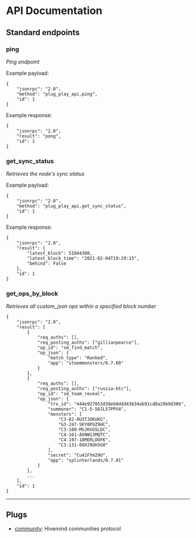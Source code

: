 # API Documentation

## Standard endpoints

### ping

*Ping endpoint*

Example payload:

```
{
    "jsonrpc": "2.0",
    "method": "plug_play_api.ping",
    "id": 1
}
```

Example response:

```
{
    "jsonrpc": "2.0",
    "result": "pong",
    "id": 1
}
```

### get_sync_status

*Retrieves the node's sync status*

Example payload:

```
{
    "jsonrpc": "2.0",
    "method": "plug_play_api.get_sync_status",
    "id": 1
}
```

Example response:

```
{
    "jsonrpc": "2.0",
    "result": {
        "latest_block": 51044300,
        "latest_block_time": "2021-02-04T19:29:15",
        "behind": False
    },
    "id": 1
}
```

### get_ops_by_block

*Retrieves all custom_json ops within a specified block number*

```
{
    "jsonrpc": "2.0",
    "result": [
        {
            "req_auths": [],
            "req_posting_auths": ["gillianpearce"],
            "op_id": "sm_find_match",
            "op_json": {
                "match_type": "Ranked",
                "app": "steemmonsters/0.7.60"
            }
        }, 
        {
            "req_auths": [],
            "req_posting_auths": ["russia-btc"],
            "op_id": "sm_team_reveal",
            "op_json": {
                "trx_id": "444e927053d30eb0ddd43634ab91cd8a29b9d386",
                "summoner": "C1-5-58JL57PPV4",
                "monsters": [
                    "C3-82-0U3TJOKUKG",
                    "G3-247-SKY0PUZ9HC",
                    "C3-100-MSJKVG5LDC",
                    "C4-161-AXNW13MQTC",
                    "C4-197-18MERLDOFK",
                    "C3-131-0XHJ9UH3G0"
                ],
                "secret": "Cu41FYm29U",
                "app": "splinterlands/0.7.81"
            }
        },
        ...
    ],
    "id": 1
}
```

---

## Plugs

- [community](api/plugs/community.md): Hivemind communities protocol
